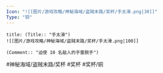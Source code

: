 ```yaml
---
Icon: "![[图片/游戏攻略/神秘海域/盗贼末路/奖杯/手太滑.png|30]]"
Type: "铜"
---
```

```ad-common-bronze-trophy
title: (Title:: "手太滑")
![[图片/游戏攻略/神秘海域/盗贼末路/奖杯/手太滑.png|100]]

(Comment:: "迫使 10 名敌人的手雷脱手")
```

#神秘海域/盗贼末路/奖杯 #奖杯 #奖杯/铜
